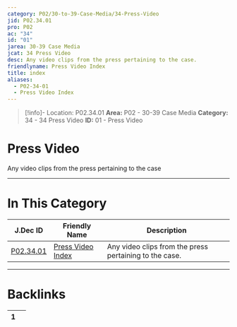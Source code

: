 ```yaml
---
category: P02/30-to-39-Case-Media/34-Press-Video
jid: P02.34.01
pro: P02
ac: "34"
id: "01"
jarea: 30-39 Case Media
jcat: 34 Press Video
desc: Any video clips from the press pertaining to the case.
friendlyname: Press Video Index
title: index
aliases:
  - P02-34-01
  - Press Video Index
---
```

>[!info]- Location: P02.34.01
>**Area:** P02 - 30-39 Case Media
>**Category:** 34 - 34 Press Video
>**ID:** 01 - Press Video

# Press Video

Any video clips from the press pertaining to the case
 


---
# In This Category

| J.Dec ID                                                                                  | Friendly Name                                                                                     | Description                                            |
| ----------------------------------------------------------------------------------------- | ------------------------------------------------------------------------------------------------- | ------------------------------------------------------ |
| [P02.34.01](index.md) | [Press Video Index](index.md) | Any video clips from the press pertaining to the case. |


---
# Backlinks
<div><table class="dataview table-view-table"><thead class="table-view-thead"><tr class="table-view-tr-header"><th class="table-view-th"><span></span><span class="dataview small-text">1</span></th><th class="table-view-th"><span></span></th></tr></thead><tbody class="table-view-tbody"></tbody></table></div>